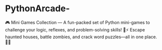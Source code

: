 # PythonArcade-
🎮 Mini Games Collection — A fun-packed set of Python mini-games to challenge your logic, reflexes, and problem-solving skills! 🧠⚡ Escape haunted houses, battle zombies, and crack word puzzles—all in one place. 🚀👾
